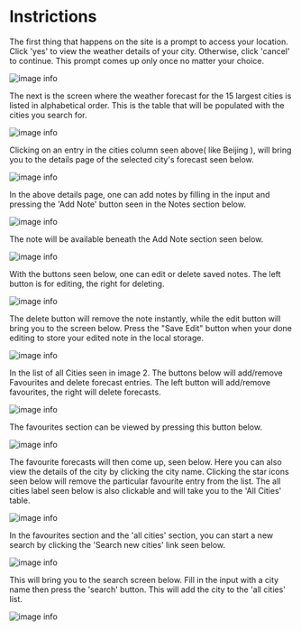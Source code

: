 # Instrictions

The first thing that happens on the site is a prompt to access your location. Click 'yes' to view the weather details of your city. Otherwise, click 'cancel' to continue. This prompt comes up only once no matter your choice. 

![image info](./src/assets/readme/Capture1.png)

The next is the screen where the weather forecast for the 15 largest cities is listed in alphabetical order. This is the table that will be populated with the cities you search for.

![image info](./src/assets/readme/Capture2.PNG)

Clicking on an entry in the cities column seen above( like Beijing ), will bring you to the details page of the selected city's forecast seen below.

![image info](./src/assets/readme/Capture6.PNG)

In the above details page, one can add notes by filling in the input and pressing the 'Add Note' button seen in the Notes section below.

![image info](./src/assets/readme/Capture7.PNG)

The note will be available beneath the Add Note section seen below.

![image info](./src/assets/readme/Capture8.PNG)

With the buttons seen below, one can edit or delete saved notes. The left button is for editing, the right for deleting.

![image info](./src/assets/readme/Capture11.PNG)

The delete button will remove the note instantly, while the edit button will bring you to the screen below. Press the "Save Edit" button when your done editing to store your edited note in the local storage. 

![image info](./src/assets/readme/Capture12.PNG)

In the list of all Cities seen in image 2. The buttons below will add/remove Favourites and delete forecast entries. The left button will add/remove favourites, the right will delete forecasts.

![image info](./src/assets/readme/Capture5.PNG)

The favourites section can be viewed by pressing this button below.

![image info](./src/assets/readme/Capture3.png)

The favourite forecasts will then come up, seen below. Here you can also view the details of the city by clicking the city name. Clicking the star icons seen below will remove the particular favourite entry from the list. The all cities label seen below is also clickable and will take you to the 'All Cities' table.

![image info](./src/assets/readme/Capture4.PNG)

In the favourites section and the 'all cities' section, you can start a new search by clicking the 'Search new cities' link seen below.

![image info](./src/assets/readme/Capture9.PNG)

This will bring you to the search screen below. Fill in the input with a city name then press the 'search' button. This will add the city to the 'all cities' list.

![image info](./src/assets/readme/Capture10.PNG)




